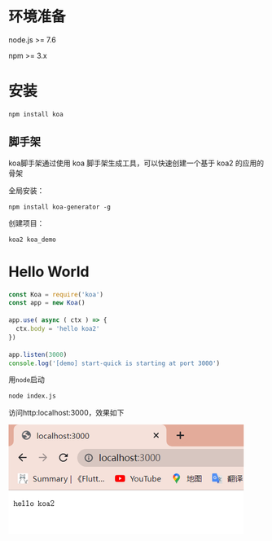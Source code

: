 # 环境准备

node.js >= 7.6

npm >= 3.x

# 安装

```sh
npm install koa
```

## 脚手架

koa脚手架通过使用 koa 脚手架生成工具，可以快速创建一个基于 koa2 的应用的骨架

全局安装：

```
npm install koa-generator -g
```

创建项目：

```
koa2 koa_demo
```

# Hello World

```js
const Koa = require('koa')
const app = new Koa()

app.use( async ( ctx ) => {
  ctx.body = 'hello koa2'
})

app.listen(3000)
console.log('[demo] start-quick is starting at port 3000')
```

用`node`启动

```sh
node index.js
```

访问http:localhost:3000，效果如下

![image-20220318175359208](https://raw.githubusercontent.com/chan-we/my_note/picbed/202203181753275.png)